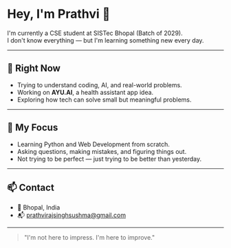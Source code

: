 # Hey, I'm Prathvi 👋

I'm currently a CSE student at SISTec Bhopal (Batch of 2029).  
I don't know everything — but I'm learning something new every day.

---

## 🔭 Right Now
- Trying to understand coding, AI, and real-world problems.
- Working on **AYU.AI**, a health assistant app idea.
- Exploring how tech can solve small but meaningful problems.

---

## 🎯 My Focus
- Learning Python and Web Development from scratch.
- Asking questions, making mistakes, and figuring things out.
- Not trying to be perfect — just trying to be better than yesterday.

---

## 📫 Contact
- 📍 Bhopal, India  
- 📬 prathvirajsinghsushma@gmail.com  

---

> "I'm not here to impress. I'm here to improve."  

